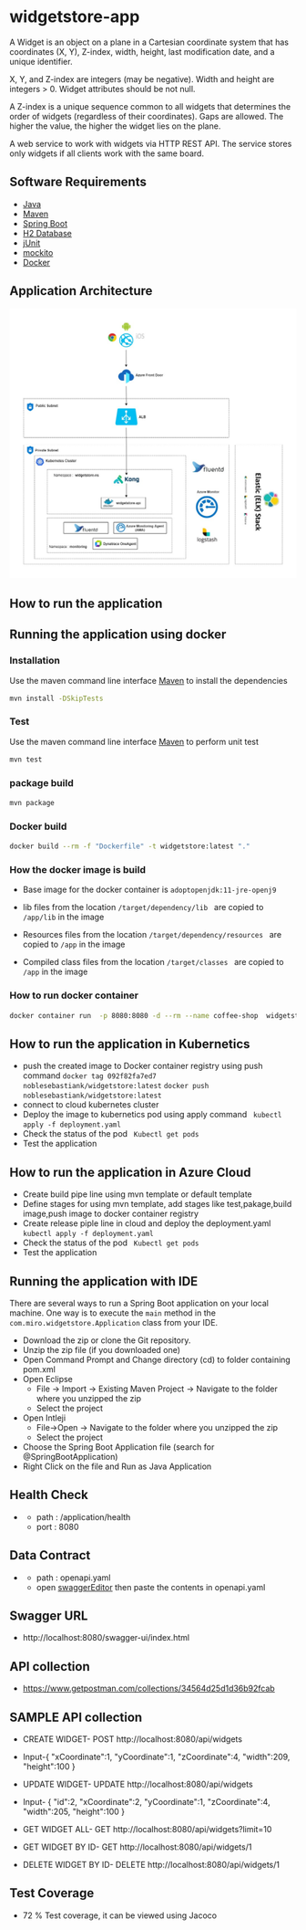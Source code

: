# widgetstore-app

A Widget is an object on a plane in a Cartesian coordinate system that has coordinates (X, Y), Z-index, width, height, last modification date, and a unique identifier.

X, Y, and Z-index are integers (may be negative). Width and height are integers > 0. Widget attributes should be not null.

A Z-index is a unique sequence common to all widgets that determines the order of widgets (regardless of their coordinates). Gaps are allowed. The higher the value, the higher the widget lies on the plane.

A web service to work with widgets via HTTP REST API. The service stores only widgets if all clients work with the same board.

## Software Requirements

* [Java](https://www.oracle.com/java/)
* [Maven](https://maven.apache.org/)
* [Spring Boot](https://spring.io/projects/spring-boot)
* [H2 Database](https://www.h2database.com/html/main.html)
* [jUnit](https://junit.org/)
* [mockito](https://site.mockito.org/)
* [Docker](https://www.docker.com/)

## Application Architecture

![](images/Architecture_widget-store.jpg)

## How to run the application

## Running the application using docker

### Installation

Use the maven command line interface [Maven](https://maven.apache.org/) to install the dependencies

```bash
mvn install -DSkipTests
```

### Test
Use the maven command line interface [Maven](https://maven.apache.org/) to perform unit test
```bash
mvn test
```
### package build 
```bash
mvn package
```
### Docker build
```bash
docker build --rm -f "Dockerfile" -t widgetstore:latest "."
```

### How the docker image is build
* Base image for the docker container is `adoptopenjdk:11-jre-openj9`

* lib files from the location  `/target/dependency/lib ` are copied to `/app/lib` in the image

* Resources files from the location  `/target/dependency/resources ` are copied to `/app` in the image

* Compiled class files from the location  `/target/classes ` are copied to `/app` in the image

### How to run docker container

```bash
docker container run  -p 8080:8080 -d --rm --name coffee-shop  widgetstore:latest
```
## How to run the application in Kubernetics

* push the created image to Docker container registry using push command
   `docker tag 092f82fa7ed7 noblesebastiank/widgetstore:latest`
   `docker push noblesebastiank/widgetstore:latest`
* connect to cloud kubernetes cluster
* Deploy the image to kubernetics pod using apply command
 ` kubectl apply -f deployment.yaml`
* Check the status of the pod
 ` Kubectl get pods`
* Test the application

## How to run the application in Azure Cloud

* Create build pipe line using mvn template or default template
* Define stages for using mvn template, add stages like test,pakage,build image,push image to docker container registry
* Create release piple line in cloud and deploy the deployment.yaml 
 ` kubectl apply -f deployment.yaml`
* Check the status of the pod
 ` Kubectl get pods`
* Test the application

## Running the application with IDE

There are several ways to run a Spring Boot application on your local machine. One way is to execute the `main` method in the `com.miro.widgetstore.Application` class from your IDE.

* 	Download the zip or clone the Git repository.
* 	Unzip the zip file (if you downloaded one)
* 	Open Command Prompt and Change directory (cd) to folder containing pom.xml
* 	Open Eclipse
	* File -> Import -> Existing Maven Project -> Navigate to the folder where you unzipped the zip
	* Select the project
* 	Open Intleji
	* File->Open -> Navigate to the folder where you unzipped the zip
	* Select the project
* 	Choose the Spring Boot Application file (search for @SpringBootApplication)
* 	Right Click on the file and Run as Java Application

 

## Health Check

+
    - path : /application/health
    - port : 8080
    
## Data Contract

+ 
    - path : openapi.yaml
    - open [swaggerEditor](https://editor.swagger.io)  then paste the contents in openapi.yaml
    
## Swagger URL
  -  http://localhost:8080/swagger-ui/index.html 
   
## API collection
 - https://www.getpostman.com/collections/34564d25d1d36b92fcab
 
## SAMPLE API collection
   - CREATE WIDGET- POST http://localhost:8080/api/widgets
   - Input-{ "xCoordinate":1, "yCoordinate":1, "zCoordinate":4, "width":209, "height":100 }
   
   - UPDATE WIDGET- UPDATE http://localhost:8080/api/widgets
   - Input- { "id":2, "xCoordinate":2, "yCoordinate":1, "zCoordinate":4, "width":205, "height":100 }
   - GET WIDGET ALL- GET http://localhost:8080/api/widgets?limit=10
         
   - GET WIDGET BY ID- GET http://localhost:8080/api/widgets/1
   - DELETE WIDGET BY ID- DELETE http://localhost:8080/api/widgets/1
        
## Test Coverage
  - 72 % Test coverage, it can be viewed  using Jacoco

